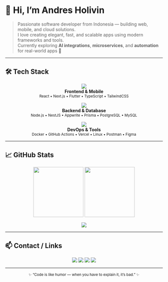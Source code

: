 # 👋 Hi, I’m **Andres Holivin**
> Passionate software developer from Indonesia — building web, mobile, and cloud solutions.  
I love creating elegant, fast, and scalable apps using modern frameworks and tools.  
Currently exploring **AI integrations**, **microservices**, and **automation** for real-world apps 🚀

---

## 🛠️ Tech Stack

<p align="center">
  <!-- Frontend -->
  <img src="https://skillicons.dev/icons?i=html,css,js,ts,react,nextjs,tailwind,flutter,dart" /><br/>
  <b>Frontend & Mobile</b><br/>
  <sub>React • Next.js • Flutter • TypeScript • TailwindCSS</sub>
</p>

<p align="center">
  <!-- Backend -->
  <img src="https://skillicons.dev/icons?i=nodejs,express,nestjs,appwrite,prisma,postgres,mysql" /><br/>
  <b>Backend & Database</b><br/>
  <sub>Node.js • NestJS • Appwrite • Prisma • PostgreSQL • MySQL</sub>
</p>

<p align="center">
  <!-- DevOps & Tools -->
  <img src="https://skillicons.dev/icons?i=docker,git,github,vercel,linux,postman,figma" /><br/>
  <b>DevOps & Tools</b><br/>
  <sub>Docker • GitHub Actions • Vercel • Linux • Postman • Figma</sub>
</p>

---

## 📈 GitHub Stats

<p align="center">
  <img src="https://github-readme-stats.vercel.app/api?username=Andres-Holivin&show_icons=true&theme=transparent&hide_border=true" height="160"/>
  <img src="https://github-readme-stats.vercel.app/api/top-langs/?username=Andres-Holivin&layout=compact&theme=transparent&hide_border=true" height="160"/>
</p>

<p align="center">
  <img src="https://github-readme-streak-stats.herokuapp.com?user=Andres-Holivin&theme=transparent&hide_border=true" />
</p>

---


## 📫 Contact / Links

<p align="center">
  <a href="mailto:andres12holivin@gmail.com"><img src="https://img.shields.io/badge/-Gmail-EA4335?logo=gmail&logoColor=white&style=for-the-badge"></a>
  <a href="https://www.linkedin.com/in/andres-holivin-73327b1a3"><img src="https://img.shields.io/badge/-LinkedIn-0077B5?logo=linkedin&logoColor=white&style=for-the-badge"></a>
  <a href="https://andresholivin.vercel.app"><img src="https://img.shields.io/badge/-Portfolio-000000?logo=vercel&logoColor=white&style=for-the-badge"></a>
  <a href="https://github.com/Andres-Holivin"><img src="https://img.shields.io/badge/-GitHub-181717?logo=github&logoColor=white&style=for-the-badge"></a>
</p>

---

<p align="center">
  <sub>✨ “Code is like humor — when you have to explain it, it’s bad.” ✨</sub>
</p>
